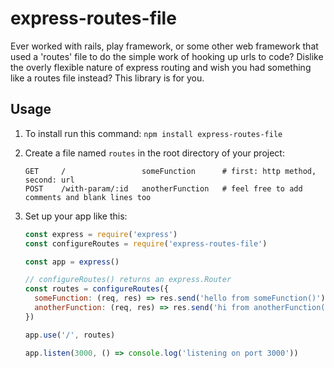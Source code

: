 # express-routes-file

Ever worked with rails, play framework, or some other web framework that used a 'routes' file to do the simple work of hooking up urls to code? Dislike the overly flexible nature of express routing and wish you had something like a routes file instead? This library is for you.

## Usage

1. To install run this command: `npm install express-routes-file`

2. Create a file named `routes` in the root directory of your project:

    ```
    GET     /                 someFunction      # first: http method, second: url
    POST    /with-param/:id   anotherFunction   # feel free to add comments and blank lines too
    ```

3. Set up your app like this:

    ```javascript
    const express = require('express')
    const configureRoutes = require('express-routes-file')

    const app = express()

    // configureRoutes() returns an express.Router
    const routes = configureRoutes({
      someFunction: (req, res) => res.send('hello from someFunction()'),
      anotherFunction: (req, res) => res.send('hi from anotherFunction()')
    })

    app.use('/', routes)

    app.listen(3000, () => console.log('listening on port 3000'))
    ```
